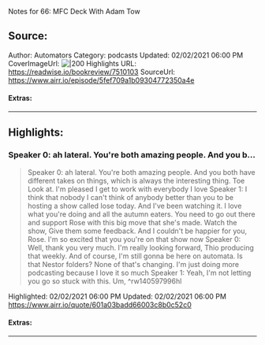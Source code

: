 Notes for 66: MFC Deck With Adam Tow

## Source:
Author: Automators
Category: podcasts
Updated: 02/02/2021 06:00 PM
CoverImageUrl: 
![|200](https://relayfm.s3.amazonaws.com/uploads/broadcast/image/44/automators_artwork.png)
Highlights URL: https://readwise.io/bookreview/7510103
SourceUrl: https://www.airr.io/episode/5fef709a1b09304772350a4e


#### Extras:




 
-----
 ## Highlights:

### Speaker 0: ah lateral. You're both amazing people. And you b...
>Speaker 0: ah lateral. You're both amazing people. And you both have different takes on things, which is always the interesting thing. Toe Look at. I'm pleased I get to work with everybody I love
>Speaker 1: I think that nobody I can't think of anybody better than you to be hosting a show called Iose today. And I've been watching it. I love what you're doing and all the autumn eaters. You need to go out there and support Rose with this big move that she's made. Watch the show, Give them some feedback. And I couldn't be happier for you, Rose. I'm so excited that you you're on that show now
>Speaker 0: Well, thank you very much. I'm really looking forward, Thio producing that weekly. And of course, I'm still gonna be here on automata. Is that Nestor folders? None of that's changing. I'm just doing more podcasting because I love it so much
>Speaker 1: Yeah, I'm not letting you go so stuck with this. Um, ^rw140597996hl


Highlighted: 02/02/2021 06:00 PM
Updated: 02/02/2021 06:00 PM
https://www.airr.io/quote/601a03badd66003c8b0c52c0


#### Extras:





------

